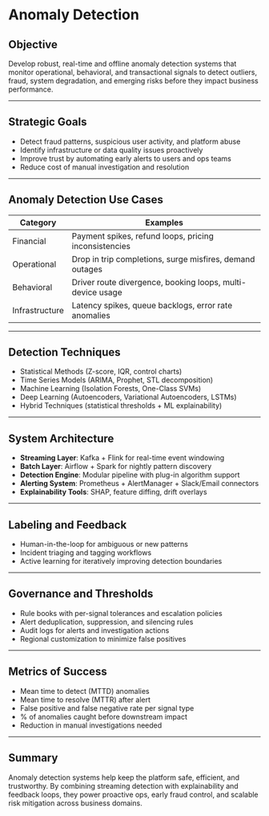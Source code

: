 # Anomaly Detection

## Objective
Develop robust, real-time and offline anomaly detection systems that monitor operational, behavioral, and transactional signals to detect outliers, fraud, system degradation, and emerging risks before they impact business performance.

---

## Strategic Goals
- Detect fraud patterns, suspicious user activity, and platform abuse
- Identify infrastructure or data quality issues proactively
- Improve trust by automating early alerts to users and ops teams
- Reduce cost of manual investigation and resolution

---

## Anomaly Detection Use Cases
| Category | Examples |
|----------|----------|
| Financial | Payment spikes, refund loops, pricing inconsistencies |
| Operational | Drop in trip completions, surge misfires, demand outages |
| Behavioral | Driver route divergence, booking loops, multi-device usage |
| Infrastructure | Latency spikes, queue backlogs, error rate anomalies |

---

## Detection Techniques
- Statistical Methods (Z-score, IQR, control charts)
- Time Series Models (ARIMA, Prophet, STL decomposition)
- Machine Learning (Isolation Forests, One-Class SVMs)
- Deep Learning (Autoencoders, Variational Autoencoders, LSTMs)
- Hybrid Techniques (statistical thresholds + ML explainability)

---

## System Architecture
- **Streaming Layer**: Kafka + Flink for real-time event windowing
- **Batch Layer**: Airflow + Spark for nightly pattern discovery
- **Detection Engine**: Modular pipeline with plug-in algorithm support
- **Alerting System**: Prometheus + AlertManager + Slack/Email connectors
- **Explainability Tools**: SHAP, feature diffing, drift overlays

---

## Labeling and Feedback
- Human-in-the-loop for ambiguous or new patterns
- Incident triaging and tagging workflows
- Active learning for iteratively improving detection boundaries

---

## Governance and Thresholds
- Rule books with per-signal tolerances and escalation policies
- Alert deduplication, suppression, and silencing rules
- Audit logs for alerts and investigation actions
- Regional customization to minimize false positives

---

## Metrics of Success
- Mean time to detect (MTTD) anomalies
- Mean time to resolve (MTTR) after alert
- False positive and false negative rate per signal type
- % of anomalies caught before downstream impact
- Reduction in manual investigations needed

---

## Summary
Anomaly detection systems help keep the platform safe, efficient, and trustworthy. By combining streaming detection with explainability and feedback loops, they power proactive ops, early fraud control, and scalable risk mitigation across business domains.
